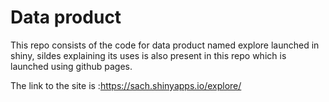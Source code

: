 # Data product
This repo consists of the code for data product named explore launched in shiny, 
sildes explaining its uses is also present in this repo which is launched using github pages.

The link to the site is :<https://sach.shinyapps.io/explore/>
